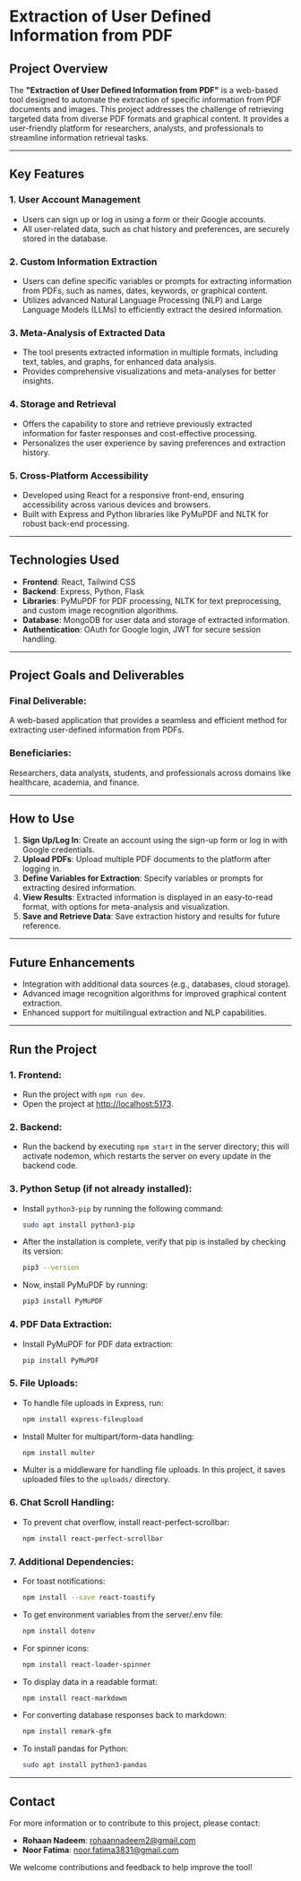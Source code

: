 # Extraction of User Defined Information from PDF

## Project Overview

The **"Extraction of User Defined Information from PDF"** is a web-based tool designed to automate the extraction of specific information from PDF documents and images. This project addresses the challenge of retrieving targeted data from diverse PDF formats and graphical content. It provides a user-friendly platform for researchers, analysts, and professionals to streamline information retrieval tasks.

---

## Key Features

### 1. User Account Management

- Users can sign up or log in using a form or their Google accounts.
- All user-related data, such as chat history and preferences, are securely stored in the database.

### 2. Custom Information Extraction

- Users can define specific variables or prompts for extracting information from PDFs, such as names, dates, keywords, or graphical content.
- Utilizes advanced Natural Language Processing (NLP) and Large Language Models (LLMs) to efficiently extract the desired information.

### 3. Meta-Analysis of Extracted Data

- The tool presents extracted information in multiple formats, including text, tables, and graphs, for enhanced data analysis.
- Provides comprehensive visualizations and meta-analyses for better insights.

### 4. Storage and Retrieval

- Offers the capability to store and retrieve previously extracted information for faster responses and cost-effective processing.
- Personalizes the user experience by saving preferences and extraction history.

### 5. Cross-Platform Accessibility

- Developed using React for a responsive front-end, ensuring accessibility across various devices and browsers.
- Built with Express and Python libraries like PyMuPDF and NLTK for robust back-end processing.

---

## Technologies Used

- **Frontend**: React, Tailwind CSS
- **Backend**: Express, Python, Flask
- **Libraries**: PyMuPDF for PDF processing, NLTK for text preprocessing, and custom image recognition algorithms.
- **Database**: MongoDB for user data and storage of extracted information.
- **Authentication**: OAuth for Google login, JWT for secure session handling.

---

## Project Goals and Deliverables

### Final Deliverable:

A web-based application that provides a seamless and efficient method for extracting user-defined information from PDFs.

### Beneficiaries:

Researchers, data analysts, students, and professionals across domains like healthcare, academia, and finance.

---

## How to Use

1. **Sign Up/Log In**: Create an account using the sign-up form or log in with Google credentials.
2. **Upload PDFs**: Upload multiple PDF documents to the platform after logging in.
3. **Define Variables for Extraction**: Specify variables or prompts for extracting desired information.
4. **View Results**: Extracted information is displayed in an easy-to-read format, with options for meta-analysis and visualization.
5. **Save and Retrieve Data**: Save extraction history and results for future reference.

---

## Future Enhancements

- Integration with additional data sources (e.g., databases, cloud storage).
- Advanced image recognition algorithms for improved graphical content extraction.
- Enhanced support for multilingual extraction and NLP capabilities.

---

## Run the Project

### 1. **Frontend**:

- Run the project with `npm run dev`.
- Open the project at [http://localhost:5173](http://localhost:5173).

### 2. **Backend**:

- Run the backend by executing `npm start` in the server directory; this will activate nodemon, which restarts the server on every update in the backend code.

### 3. **Python Setup** (if not already installed):

- Install `python3-pip` by running the following command:
  ```bash
  sudo apt install python3-pip
  ```
- After the installation is complete, verify that pip is installed by checking its version:
  ```bash
  pip3 --version
  ```
- Now, install PyMuPDF by running:
  ```bash
  pip3 install PyMuPDF
  ```

### 4. **PDF Data Extraction**:

- Install PyMuPDF for PDF data extraction:
  ```bash
  pip install PyMuPDF
  ```

### 5. **File Uploads**:

- To handle file uploads in Express, run:
  ```bash
  npm install express-fileupload
  ```
- Install Multer for multipart/form-data handling:
  ```bash
  npm install multer
  ```
- Multer is a middleware for handling file uploads. In this project, it saves uploaded files to the `uploads/` directory.

### 6. **Chat Scroll Handling**:

- To prevent chat overflow, install react-perfect-scrollbar:
  ```bash
  npm install react-perfect-scrollbar
  ```

### 7. **Additional Dependencies**:

- For toast notifications:
  ```bash
  npm install --save react-toastify
  ```
- To get environment variables from the server/.env file:
  ```bash
  npm install dotenv
  ```
- For spinner icons:
  ```bash
  npm install react-loader-spinner
  ```
- To display data in a readable format:
  ```bash
  npm install react-markdown
  ```
- For converting database responses back to markdown:
  ```bash
  npm install remark-gfm
  ```
- To install pandas for Python:
  ```bash
  sudo apt install python3-pandas
  ```

---

## Contact

For more information or to contribute to this project, please contact:

- **Rohaan Nadeem**: [rohaannadeem2@gmail.com](mailto:rohaannadeem2@gmail.com)
- **Noor Fatima**: [noor.fatima3831@gmail.com](mailto:noor.fatima3831@gmail.com)

We welcome contributions and feedback to help improve the tool!
